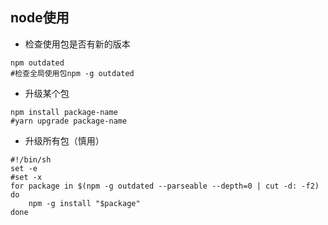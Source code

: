 ## node使用

* 检查使用包是否有新的版本

```
npm outdated
#检查全局使用包npm -g outdated
```

* 升级某个包

```
npm install package-name
#yarn upgrade package-name
```

* 升级所有包（慎用）

```
#!/bin/sh
set -e
#set -x
for package in $(npm -g outdated --parseable --depth=0 | cut -d: -f2)
do
    npm -g install "$package"
done
```